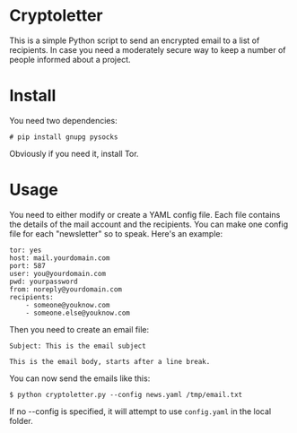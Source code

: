 # Cryptoletter

This is a simple Python script to send an encrypted email to a list of recipients.
In case you need a moderately secure way to keep a number of people informed about
a project.

# Install

You need two dependencies:

    # pip install gnupg pysocks

Obviously if you need it, install Tor.

# Usage

You need to either modify or create a YAML config file. Each file contains the details
of the mail account and the recipients. You can make one config file for each "newsletter"
so to speak. Here's an example:

    tor: yes
    host: mail.yourdomain.com
    port: 587
    user: you@yourdomain.com
    pwd: yourpassword
    from: noreply@yourdomain.com
    recipients:
        - someone@youknow.com
        - someone.else@youknow.com

Then you need to create an email file:

    Subject: This is the email subject

    This is the email body, starts after a line break.

You can now send the emails like this:

    $ python cryptoletter.py --config news.yaml /tmp/email.txt

If no --config is specified, it will attempt to use `config.yaml` in the local folder.

